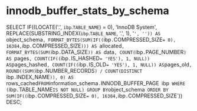 # innodb_buffer_stats_by_schema

SELECT 
    IF((LOCATE('.', `ibp`.`TABLE_NAME`) = 0),
        'InnoDB System',
        REPLACE(SUBSTRING_INDEX(`ibp`.`TABLE_NAME`, '.', 1),
            '`',
            '')) AS `object_schema`,
    FORMAT_BYTES(SUM(IF((`ibp`.`COMPRESSED_SIZE` = 0),
                16384,
                `ibp`.`COMPRESSED_SIZE`))) AS `allocated`,
    FORMAT_BYTES(SUM(`ibp`.`DATA_SIZE`)) AS `data`,
    COUNT(`ibp`.`PAGE_NUMBER`) AS `pages`,
    COUNT(IF((`ibp`.`IS_HASHED` = 'YES'), 1, NULL)) AS `pages_hashed`,
    COUNT(IF((`ibp`.`IS_OLD` = 'YES'), 1, NULL)) AS `pages_old`,
    ROUND((SUM(`ibp`.`NUMBER_RECORDS`) / COUNT(DISTINCT `ibp`.`INDEX_NAME`)),
            0) AS `rows_cached`
FROM
    `information_schema`.`INNODB_BUFFER_PAGE` `ibp`
WHERE
    (`ibp`.`TABLE_NAME` IS NOT NULL)
GROUP BY `object_schema`
ORDER BY SUM(IF((`ibp`.`COMPRESSED_SIZE` = 0),
    16384,
    `ibp`.`COMPRESSED_SIZE`)) DESC;
